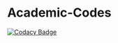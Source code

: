 # Academic-Codes
[![Codacy Badge](https://api.codacy.com/project/badge/Grade/36c6980ea2cf4f21959d41fd85376cd7)](https://app.codacy.com/gh/Sagargupta16/Academic-Codes?utm_source=github.com&utm_medium=referral&utm_content=Sagargupta16/Academic-Codes&utm_campaign=Badge_Grade)